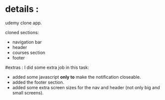 # details :
udemy clone app.

cloned sections:
* navigation bar
* header
* courses section
* footer

#extras :
I did some extra job in this task:
* added some javascript <b>only to</b> make the notification closeable.
* added the footer section.
* added some extra screen sizes for the nav and header (not only big and small screens).
